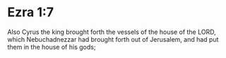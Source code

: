 # Ezra 1:7

Also Cyrus the king brought forth the vessels of the house of the LORD, which Nebuchadnezzar had brought forth out of Jerusalem, and had put them in the house of his gods;